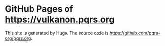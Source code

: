 # GitHub Pages of <https://vulkanon.pqrs.org>

This site is generated by Hugo.
The source code is <https://github.com/pqrs-org/pqrs.org>.
